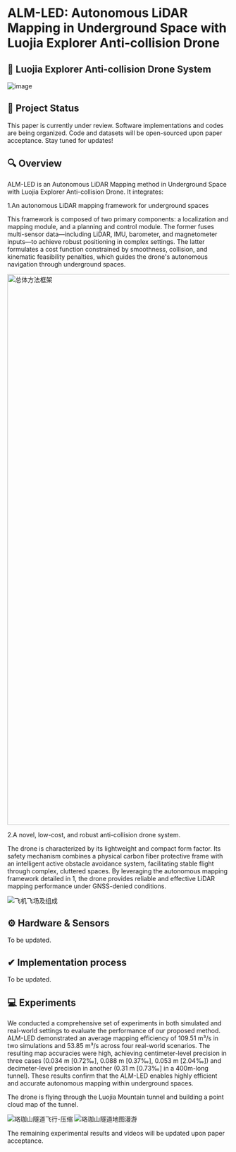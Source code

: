 # ALM-LED: Autonomous LiDAR Mapping in Underground Space with Luojia Explorer Anti-collision Drone
## 🤖 Luojia Explorer Anti-collision Drone System
![image](https://github.com/user-attachments/assets/e372784e-57c5-418e-91f2-0dc9b83d95ce)

## 📜 Project Status

This paper is currently under review.​​ Software implementations and codes are being organized. ​Code and datasets will be open-sourced upon paper acceptance.​​
 Stay tuned for updates! 

## 🔍 Overview

​ALM-LED​ is an Autonomous LiDAR Mapping method in Underground Space with Luojia Explorer Anti-collision Drone​. It integrates:

​1.An autonomous LiDAR mapping framework for underground spaces

This framework is composed of two primary components: a localization and mapping module, and a planning and control module. The former fuses multi-sensor data—including LiDAR, IMU, barometer, and magnetometer inputs—to achieve robust positioning in complex settings. The latter formulates a cost function constrained by smoothness, collision, and kinematic feasibility penalties, which guides the drone's autonomous navigation through underground spaces.

<img width="5355" height="1246" alt="总体方法框架" src="https://github.com/user-attachments/assets/c7ba98d3-92ae-49f3-afd5-853fe69bbdeb" />

​2.A novel, low-cost, and robust anti-collision drone system. 

The drone is characterized by its lightweight and compact form factor. Its safety mechanism combines a physical carbon fiber protective frame with an intelligent active obstacle avoidance system, facilitating stable flight through complex, cluttered spaces. By leveraging the autonomous mapping framework detailed in 1, the drone provides reliable and effective LiDAR mapping performance under GNSS-denied conditions.

![飞机飞场及组成](https://github.com/user-attachments/assets/cdb9575d-062d-444e-8556-ba970d1d770f)

## ​⚙ Hardware & Sensors

To be updated.

## ✔ Implementation process

To be updated.

## ​💻 Experiments
We conducted a comprehensive set of experiments in both simulated and real-world settings to evaluate the performance of our proposed method. ALM-LED demonstrated an average mapping efficiency of 109.51 m³/s in two simulations and 53.85 m³/s across four real-world scenarios. The resulting map accuracies were high, achieving centimeter-level precision in three cases (0.034 m [0.72‰], 0.088 m [0.37‰], 0.053 m [2.04‰]) and decimeter-level precision in another (0.31 m [0.73‰] in a 400m-long tunnel). These results confirm that the ALM-LED enables highly efficient and accurate autonomous mapping within underground spaces.

The drone is flying through the Luojia Mountain tunnel and building a point cloud map of the tunnel.

![珞珈山隧道飞行-压缩](https://github.com/user-attachments/assets/484e2921-1a32-493a-ae86-14ea07f69a61) ![珞珈山隧道地图漫游](https://github.com/user-attachments/assets/7a5546da-35a6-476e-a500-64773876ab5a)

 The remaining experimental results and videos will be updated upon paper acceptance.
